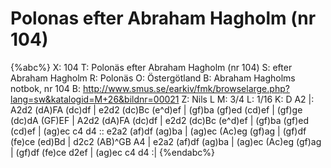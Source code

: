 # Polonas efter Abraham Hagholm (nr 104)

{%abc%}
X: 104
T: Polonäs efter Abraham Hagholm (nr 104) 
S: efter Abraham Hagholm
R: Polonäs
O: Östergötland
B: Abraham Hagholms notbok, nr 104
B: http://www.smus.se/earkiv/fmk/browselarge.php?lang=sw&katalogid=M+26&bildnr=00021
Z: Nils L
M: 3/4
L: 1/16
K: D
A2 |: A2d2 (dA)FA (dc)df | e2d2 (dc)Bc (e^d)ef | (gf)ba (gf)ed (cd)ef | (gf)ge (dc)dA (GF)EF |
      A2d2 (dA)FA (dc)df | e2d2 (dc)Bc (e^d)ef  | (gf)ba (gf)ed (cd)ef | (ag)ec c4 d4 ::
e2a2 (af)df (ag)ba | (ag)ec (Ac)eg (gf)ag | (gf)df (fe)ce (ed)Bd | d2c2 (AB)^GB A4 |
e2a2 (af)df (ag)ba | (ag)ec (Ac)eg (gf)ag | (gf)df (fe)ce d2ef | (ag)ec c4 d4 :|
{%endabc%}
